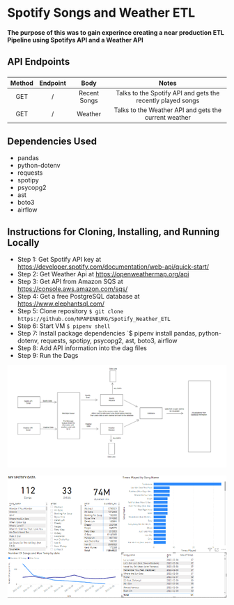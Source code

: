 
# Spotify Songs and Weather ETL

#### The purpose of this was to gain experince creating a near production ETL Pipeline using Spotifys API and a Weather API


## API Endpoints
###
| Method        | Endpoint        | Body         | Notes                                                      |
| :-----------: | :-------------: | :-----:      | :---:                                                      |
| GET           |  /              | Recent Songs | Talks to the Spotify API and gets the recently played songs|
| GET           |  /              | Weather      | Talks to the Weather API and gets the current weather      |


## Dependencies Used
- pandas
- python-dotenv
- requests
- spotipy
- psycopg2
- ast
- boto3
- airflow

## Instructions for Cloning, Installing, and Running Locally
- Step 1: Get Spotify API key at https://developer.spotify.com/documentation/web-api/quick-start/
- Step 2: Get Weather Api at https://openweathermap.org/api
- Step 3: Get API from Amazon SQS at https://console.aws.amazon.com/sqs/
- Step 4: Get a free PostgreSQL database at https://www.elephantsql.com/
- Step 5: Clone repository
    `$ git clone https://github.com/NPAPENBURG/Spotify_Weather_ETL`
- Step 6: Start VM
    `$ pipenv shell`
- Step 7: Install package dependencies
    `$ pipenv install pandas, python-dotenv, requests, spotipy, psycopg2, ast, boto3, airflow
- Step 8: Add API information into the dag files
- Step 9: Run the Dags

![Diagram](/diagram.png)

![Visuals](/spotifypowerbi.png)
